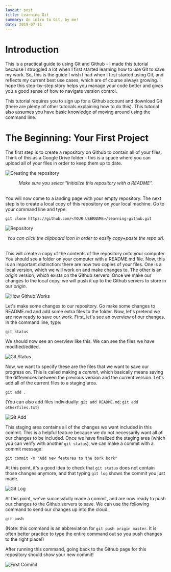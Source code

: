 ```yaml
---
layout: post
title: Learning Git
summary: An intro to Git, by me!
date: 2019-07-11
---
```

# Introduction
This is a practical guide to using Git and Github - I made this tutorial because I struggled a lot when I first started learning how to use Git to save my work. So, this is the guide I wish I had when I first started using Git, and reflects my current best use cases, which are of course always growing. I hope this step-by-step story helps you manage your code better and gives you a good sense of how to navigate version control.

This tutorial requires you to sign up for a Github account and download Git (there are plenty of other tutorials explaining how to do this). This tutorial also assumes you have basic knowledge of moving around using the command line.

# The Beginning: Your First Project
The first step is to create a repository on Github to contain all of your files. Think of this as a Google Drive folder - this is a space where you can upload all of your files in order to keep them up to date.

![Creating the repository](/blog/images/github-tutorial/create-repo.png)
<center><i>Make sure you select "Initialize this repository with a README".</i></center><br>

You will now come to a landing page with your empty repository. The next step is to create a local copy of this repository on your local machine. Go to your command line and type:

`git clone https://github.com/<YOUR USERNAME>/learning-github.git`


![Repository](/blog/images/github-tutorial/repo.png)
<center><i>You can click the clipboard icon in order to easily copy+paste the repo url.</i></center><br>

This will create a copy of the contents of the repository onto your computer. You should see a folder on your computer with a README.md file. Now, this is an important distinction: there are now two copies of your files. One is a local version, which we will work on and make changes to. The other is an *origin* version, which exists on the Github servers. Once we make our changes to the local copy, we will push it up to the Github servers to store in our *origin*.

![How Github Works](/blog/images/github-tutorial/github.png)

Let's make some changes to our repository. Go make some changes to README.md and add some extra files to the folder. Now, let's pretend we are now ready to save our work. First, let's see an overview of our changes. In the command line, type:

`git status`

We should now see an overview like this. We can see the files we have modified/edited.

![Git Status](/blog/images/github-tutorial/git-status.png)

Now, we want to specify these are the files that we want to save our progress on. This is called making a *commit*, which basically means saving the differences between the previous version and the current version. Let's add all of the current files to a staging area.

`git add .`

(You can also add files individually: `git add README.md`; `git add otherfiles.txt`)

![Git Add](/blog/images/github-tutorial/git-add.png)

This staging area contains all of the changes we want included in this commit. This is a helpful feature because we do not necessarily want all of our changes to be included. Once we have finalized the staging area (which you can verify with another `git status`), we can make a commit with a commit message:

`git commit -m "Add new features to the bork bork"`

At this point, it's a good idea to check that `git status` does not contain those changes anymore, and that typing `git log` shows the commit you just made.

![Git Log](/blog/images/github-tutorial/git-log.png)

At this point, we've successfully made a commit, and are now ready to push our changes to the Github servers to save. We can use the following command to send our changes up into the cloud.

`git push`

(Note: this command is an abbreviation for `git push origin master`. It is often better practice to type the entire command out so you push changes to the right place!)

After running this command, going back to the Github page for this repository should show your new commit!

![First Commit](/blog/images/github-tutorial/first-commit.png)


<!-- # Bigger projects
git checkout -b branch_name
git checkout
git reset HEAD^

# Big Company Projects
git rebase -i
git rebase -i [HEAD~n] -->